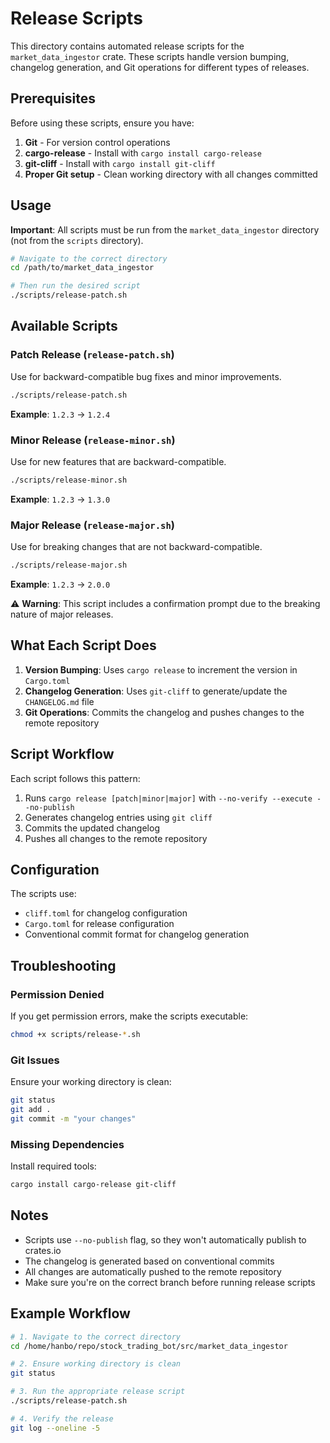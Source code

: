 # Release Scripts

This directory contains automated release scripts for the `market_data_ingestor` crate. These scripts handle version bumping, changelog generation, and Git operations for different types of releases.

## Prerequisites

Before using these scripts, ensure you have:

1. **Git** - For version control operations
2. **cargo-release** - Install with `cargo install cargo-release`
3. **git-cliff** - Install with `cargo install git-cliff`
4. **Proper Git setup** - Clean working directory with all changes committed

## Usage

**Important**: All scripts must be run from the `market_data_ingestor` directory (not from the `scripts` directory).

```bash
# Navigate to the correct directory
cd /path/to/market_data_ingestor

# Then run the desired script
./scripts/release-patch.sh
```

## Available Scripts

### Patch Release (`release-patch.sh`)
Use for backward-compatible bug fixes and minor improvements.

```bash
./scripts/release-patch.sh
```

**Example**: `1.2.3` → `1.2.4`

### Minor Release (`release-minor.sh`)
Use for new features that are backward-compatible.

```bash
./scripts/release-minor.sh
```

**Example**: `1.2.3` → `1.3.0`

### Major Release (`release-major.sh`)
Use for breaking changes that are not backward-compatible.

```bash
./scripts/release-major.sh
```

**Example**: `1.2.3` → `2.0.0`

⚠️ **Warning**: This script includes a confirmation prompt due to the breaking nature of major releases.

## What Each Script Does

1. **Version Bumping**: Uses `cargo release` to increment the version in `Cargo.toml`
2. **Changelog Generation**: Uses `git-cliff` to generate/update the `CHANGELOG.md` file
3. **Git Operations**: Commits the changelog and pushes changes to the remote repository

## Script Workflow

Each script follows this pattern:

1. Runs `cargo release [patch|minor|major]` with `--no-verify --execute --no-publish`
2. Generates changelog entries using `git cliff`
3. Commits the updated changelog
4. Pushes all changes to the remote repository

## Configuration

The scripts use:
- `cliff.toml` for changelog configuration
- `Cargo.toml` for release configuration
- Conventional commit format for changelog generation

## Troubleshooting

### Permission Denied
If you get permission errors, make the scripts executable:

```bash
chmod +x scripts/release-*.sh
```

### Git Issues
Ensure your working directory is clean:

```bash
git status
git add .
git commit -m "your changes"
```

### Missing Dependencies
Install required tools:

```bash
cargo install cargo-release git-cliff
```

## Notes

- Scripts use `--no-publish` flag, so they won't automatically publish to crates.io
- The changelog is generated based on conventional commits
- All changes are automatically pushed to the remote repository
- Make sure you're on the correct branch before running release scripts

## Example Workflow

```bash
# 1. Navigate to the correct directory
cd /home/hanbo/repo/stock_trading_bot/src/market_data_ingestor

# 2. Ensure working directory is clean
git status

# 3. Run the appropriate release script
./scripts/release-patch.sh

# 4. Verify the release
git log --oneline -5
```